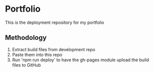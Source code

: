 # Portfolio

This is the deployment repository for my portfolio

## Methodology

1. Extract build files from development repo
2. Paste them into this repo
3. Run 'npm run deploy' to have the gh-pages module upload the build files to GitHub
